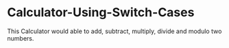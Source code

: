 # Calculator-Using-Switch-Cases
This Calculator would able to add, subtract, multiply, divide and modulo two numbers.
